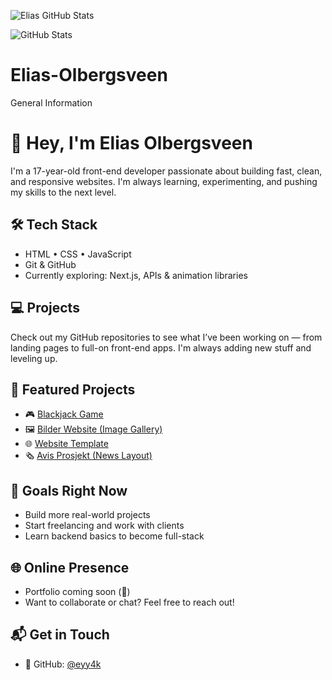![Elias GitHub Stats](https://github-readme-stats.vercel.app/api?username=eyy4k&show_icons=true&count_private=true)

![GitHub Stats](https://github-readme-stats.vercel.app/api?username=eyy4k&show_icons=true&count_private=true)


# Elias-Olbergsveen
General Information

# 👋 Hey, I'm Elias Olbergsveen

I'm a 17-year-old front-end developer passionate about building fast, clean, and responsive websites. I'm always learning, experimenting, and pushing my skills to the next level.

## 🛠️ Tech Stack
- HTML • CSS • JavaScript
- Git & GitHub
- Currently exploring: Next.js, APIs & animation libraries

## 💻 Projects
Check out my GitHub repositories to see what I’ve been working on — from landing pages to full-on front-end apps. I'm always adding new stuff and leveling up.


## 🔗 Featured Projects
- 🎮 [Blackjack Game](https://github.com/eyy4k/blackjack)
- 🖼️ [Bilder Website (Image Gallery)](https://github.com/eyy4k/Bilder-Website)
- 🌐 [Website Template](https://github.com/eyy4k/Website-Template)
- 🗞️ [Avis Prosjekt (News Layout)](https://github.com/eyy4k/Avis-Prosjekt)

## 🎯 Goals Right Now
- Build more real-world projects
- Start freelancing and work with clients
- Learn backend basics to become full-stack

## 🌐 Online Presence
- Portfolio coming soon (👀)
- Want to collaborate or chat? Feel free to reach out!

## 📬 Get in Touch
- 🐙 GitHub: [@eyy4k](https://github.com/Elias.Olbergsveen)

